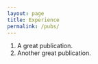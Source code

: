 ```yaml
---
layout: page
title: Experience
permalink: /pubs/
---
```


1. A great publication.
2. Another great publication.
